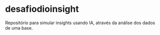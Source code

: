 # desafiodioinsight
Repositório para simular insights usando IA, através da análise dos dados de uma base.
